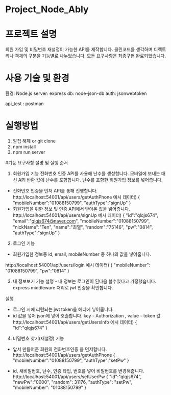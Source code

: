 # Project_Node_Ably
# 프로젝트 설명

회원 가입 및 비밀번호 재설정이 가능한 API를 제작합니다. 
클린코드를 생각하며 디렉토리나 객체의 구분을 기능별로 나누었습니다.
모든 요구사항은 최종구현 완료되었습니다.


# 사용 기술 및 환경

환경: Node.js
server: express
db: node-json-db
auth: jsonwebtoken

api_test : postman

# 실행방법

1. 알집 해제 or git clone
2. npm install
3. npm run server

#기능 요구사항 설명 및 실행 순서

1. 회원가입 기능
전화번호 인증 API를 사용해 난수를 생성합니다. 모바일에 보내는 대신
API 반환 값에 난수를 포함합니다.
난수를 포함한 회원가입 정보를 넣어줍니다.

- 전화번호 인증을 먼저 API를 통해 진행합니다. 
http://localhost:54001/api/users/getAuthPhone
예시 데이터)
{
    "mobileNumber":"01088150799",
    "authType":"signUp"
}
- 회원가입을 위한 정보 및 인증 API에서 받아온 값을 넣어줍니다.
http://localhost:54001/api/users/signUp
예시 데이터)
{
    "id":"qlqjs674",
    "email":"qlqjs674@naver.com",
    "mobileNumber":"01088150799",
    "nickName":"Ten",
    "name":"최열",
    "random":"75146",
    "pw":"0814",
    "authType":"signUp"
}

2. 로그인 기능
- 회원가입한 정보중 id, email, mobileNumber 중 하나의 값을 넣어줍니다.

http://localhost:54001/api/users/login
예시 데이터)
{
    "mobileNumber": "01088150799",
    "pw":"0814"
}

3. 내 정보보기 기능
설명 - 내 정보는 로그인이 된다음 볼수있다고 가정했습니다.
express middleware 처리로 jwt 인증을 확인합니다.

실행
- 로그인 시에 리턴되는 jwt token을 헤더에 넣어줍니다.
- id 값을 넣어 json에 넣어 호출합니다. 
key - Authorization , value - token 값
http://localhost:54001/api/users/getUsersInfo
예시 데이터)
{
    "id":"qlqjs674"
}

4. 비밀번호 찾기(재설정) 기능
- 앞서 만들어준 회원의 전화번호인증 을 먼저합니다. 
http://localhost:54001/api/users/getAuthPhone
{
    "mobileNumber":"01088150799",
    "authType":"setPw"
}    

- id, 새비밀번호, 난수, 인증 타입, 번호를 넣어 비밀번호를 변경해줍니다.
http://localhost:54001/api/users/setUserPw
{
    "id":"qlqjs674",
    "newPw":"0000",
    "random": 31176,
    "authType": "setPw",
    "mobileNumber": "01088150799"
}
 


